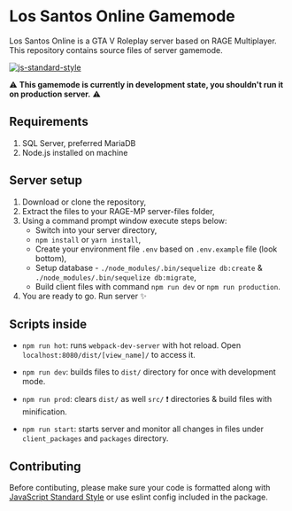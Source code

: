 # Los Santos Online Gamemode

Los Santos Online is a GTA V Roleplay server based on RAGE Multiplayer.
This repository contains source files of server gamemode.

[![js-standard-style](https://img.shields.io/badge/code%20style-standard-brightgreen.svg)](http://standardjs.com)

:warning: **This gamemode is currently in development state, you shouldn't run it on production server.** :warning:

## Requirements

1.  SQL Server, preferred MariaDB
2.  Node.js installed on machine

## Server setup

1.  Download or clone the repository,
2.  Extract the files to your RAGE-MP server-files folder,
3.  Using a command prompt window execute steps below:
    - Switch into your server directory,
    - `npm install` or `yarn install`,
    - Create your environment file `.env` based on `.env.example` file (look bottom),
    - Setup database - `./node_modules/.bin/sequelize db:create` & `./node_modules/.bin/sequelize db:migrate`,
    - Build client files with command `npm run dev` or `npm run production`.
4.  You are ready to go. Run server :sparkles:

## Scripts inside

- `npm run hot`: runs `webpack-dev-server` with hot reload. Open `localhost:8080/dist/[view_name]/` to access it.

- `npm run dev`: builds files to `dist/` directory for once with development mode.

- `npm run prod`: clears `dist/` as well `src/` :exclamation: directories & build files with minification.

- `npm run start`: starts server and monitor all changes in files under `client_packages` and `packages` directory.

## Contributing

Before contibuting, please make sure your code is formatted along with [JavaScript Standard Style](http://standardjs.com) or use eslint config included in the package.
